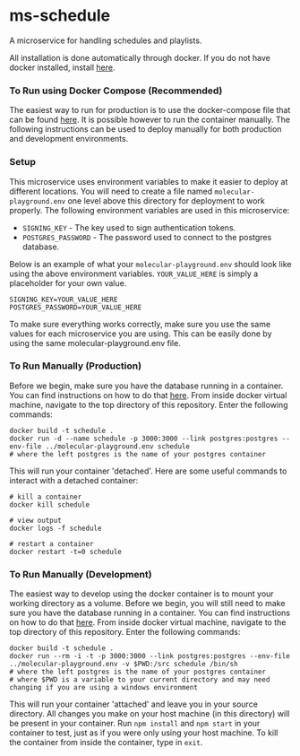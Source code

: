 # ms-schedule
A microservice for handling schedules and playlists.

All installation is done automatically through docker. If you do not have docker installed, install [here](https://docs.docker.com/engine/installation/).

### To Run using Docker Compose (Recommended)
The easiest way to run for production is to use the docker-compose file that can be found [here](https://github.com/molecular-playground/molecular-playground). It is possible however to run the container manually. The following instructions can be used to deploy manually for both production and development environments.

### Setup
This microservice uses environment variables to make it easier to deploy at different locations. You will need to create a file named ```molecular-playground.env``` one level above this directory for deployment to work properly. The following environment variables are used in this microservice:

- ```SIGNING_KEY``` - The key used to sign authentication tokens.
- ```POSTGRES_PASSWORD``` - The password used to connect to the postgres database.

Below is an example of what your ```molecular-playground.env``` should look like using the above environment variables. ```YOUR_VALUE_HERE``` is simply a placeholder for your own value.
```
SIGNING_KEY=YOUR_VALUE_HERE
POSTGRES_PASSWORD=YOUR_VALUE_HERE
```

To make sure everything works correctly, make sure you use the same values for each microservice you are using. This can be easily done by using the same molecular-playground.env file.

### To Run Manually (Production)
Before we begin, make sure you have the database running in a container. You can find instructions on how to do that [here](https://github.com/Molecular-Playground/databaes). From inside docker virtual machine, navigate to the top directory of this repository. Enter the following commands:
```
docker build -t schedule .
docker run -d --name schedule -p 3000:3000 --link postgres:postgres --env-file ../molecular-playground.env schedule
# where the left postgres is the name of your postgres container
```

This will run your container 'detached'. Here are some useful commands to interact with a detached container:
```
# kill a container
docker kill schedule

# view output
docker logs -f schedule

# restart a container
docker restart -t=0 schedule
```

### To Run Manually (Development)
The easiest way to develop using the docker container is to mount your working directory as a volume. Before we begin, you will still need to make sure you have the database running in a container. You can find instructions on how to do that [here](https://github.com/Molecular-Playground/databaes). From inside docker virtual machine, navigate to the top directory of this repository. Enter the following commands:
```
docker build -t schedule .
docker run --rm -i -t -p 3000:3000 --link postgres:postgres --env-file ../molecular-playground.env -v $PWD:/src schedule /bin/sh
# where the left postgres is the name of your postgres container
# where $PWD is a variable to your current directory and may need changing if you are using a windows environment
```

This will run your container 'attached' and leave you in your source directory. All changes you make on your host machine (in this directory) will be present in your container. Run ```npm install``` and ```npm start``` in your container to test, just as if you were only using your host machine. To kill the container from inside the container, type in ```exit```.
